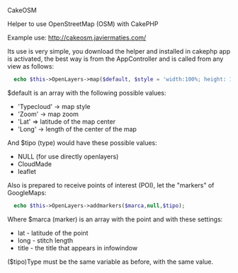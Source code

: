 CakeOSM

Helper to use OpenStreetMap (OSM) with CakePHP

Example use:
http://cakeosm.javiermaties.com/


Its use is very simple, you download the helper and installed in cakephp app is activated, the best way is from the AppController and is called from any view as follows:

```php
  echo $this->OpenLayers->map($default, $style = 'width:100%; height: 100%', $tipo);
```

$default is an array with the following possible values:

* 'Typecloud' -> map style
* 'Zoom' -> map zoom
* 'Lat' => latitude of the map center
* 'Long' -> length of the center of the map 

And $tipo (type) would have these possible values:

* NULL (for use directly openlayers)
* CloudMade
* leaflet 

Also is prepared to receive points of interest (POI), let the "markers" of GoogleMaps:

```php
  echo $this->OpenLayers->addmarkers($marca,null,$tipo);
```

Where $marca (marker) is an array with the point and with these settings:

* lat - latitude of the point
* long - stitch length
* title - the title that appears in infowindow 

($tipo)Type must be the same variable as before, with the same value. 
